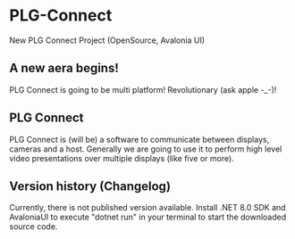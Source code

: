 # PLG-Connect
New PLG Connect Project (OpenSource, Avalonia UI)


## A new aera begins!
PLG Connect is going to be multi platform! Revolutionary (ask apple -_-)!

## PLG Connect
PLG Connect is (will be) a software to communicate between displays, cameras and a host. Generally 
we are going to use it to perform high level video presentations over multiple displays (like five or more).

## Version history (Changelog)
Currently, there is not published version available.
Install .NET 8.0 SDK and AvaloniaUI to execute "dotnet run" in your terminal to start the downloaded source code.
